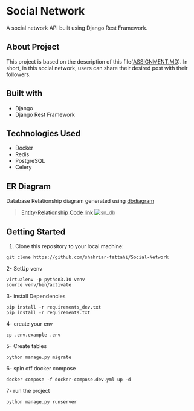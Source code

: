 # Social Network
A social network API built using Django Rest Framework.

## About Project
This project is based on the description of this file([ASSIGNMENT.MD](https://github.com/shahriar-fattahi/Social-Network/blob/main/ASSIGNMENT.md)).  In short, in this social network, users can share their desired post with their followers.

## Built with
- Django
- Django Rest Framework

## Technologies Used
- Docker
- Redis
- PostgreSQL
- Celery

## ER Diagram
Database Relationship diagram generated using [dbdiagram](https://dbdiagram.io/home)
> [Entity-Relationship Code link](https://dbdiagram.io/d/65a7c776ac844320ae1d14da)
![sn_db](https://github.com/shahriar-fattahi/Social-Network/assets/109045277/4f2617e4-a759-44f3-9336-956bc87e6e10)


## Getting Started
1. Clone this repository to your local machine:
```
git clone https://github.com/shahriar-fattahi/Social-Network
```

2- SetUp venv
```
virtualenv -p python3.10 venv
source venv/bin/activate
```

3- install Dependencies
```
pip install -r requirements_dev.txt
pip install -r requirements.txt
```

4- create your env
```
cp .env.example .env
```

5- Create tables
```
python manage.py migrate
```

6- spin off docker compose
```
docker compose -f docker-compose.dev.yml up -d
```

7- run the project
```
python manage.py runserver
```
